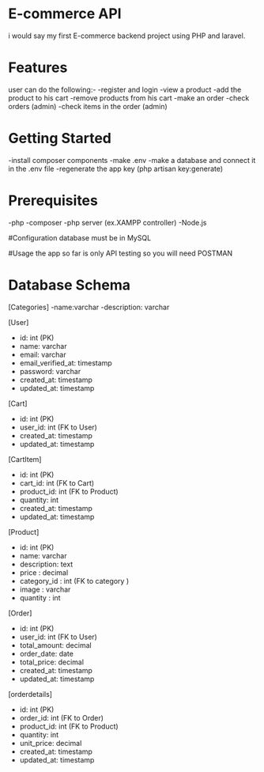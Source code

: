 # E-commerce API
i would say my first E-commerce backend project using PHP and laravel.

# Features
user can do the following:-
-register and login
-view a product
-add the product to his cart
-remove products from his cart
-make an order
-check orders (admin)
-check items in the order (admin)

# Getting Started
-install composer components 
-make .env
-make a database and connect it in the .env file
-regenerate the app key (php artisan key:generate)

# Prerequisites
-php
-composer
-php server (ex.XAMPP controller)
-Node.js


#Configuration
database must be in MySQL

#Usage
the app so far is only API testing so you will need POSTMAN

# Database Schema

[Categories]
-name:varchar
-description: varchar

[User]
- id: int (PK)
- name: varchar
- email: varchar
- email_verified_at: timestamp
- password: varchar
- created_at: timestamp
- updated_at: timestamp

[Cart]
- id: int (PK)
- user_id: int (FK to User)
- created_at: timestamp
- updated_at: timestamp
  

[CartItem]
- id: int (PK)
- cart_id: int (FK to Cart)
- product_id: int (FK to Product)
- quantity: int
- created_at: timestamp
- updated_at: timestamp

[Product]
- id: int (PK)
- name: varchar
- description: text
- price : decimal
- category_id : int (FK to category )
- image : varchar
- quantity : int
  
[Order]
- id: int (PK)
- user_id: int (FK to User)
- total_amount: decimal
- order_date: date
- total_price: decimal
- created_at: timestamp
- updated_at: timestamp

[orderdetails]
- id: int (PK)
- order_id: int (FK to Order)
- product_id: int (FK to Product)
- quantity: int
- unit_price: decimal
- created_at: timestamp
- updated_at: timestamp

